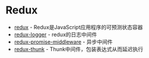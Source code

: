 # Redux

- [redux](https://www.npmjs.com/package/redux) - Redux是JavaScript应用程序的可预测状态容器
- [redux-logger](https://www.npmjs.com/package/redux-logger) - redux的日志中间件
- [redux-promise-middleware](https://www.npmjs.com/package/redux-promise-middleware) - 异步中间件
- [redux-thunk](https://www.npmjs.com/package/redux-thunk) - Thunk中间件，包装表达式从而延迟执行